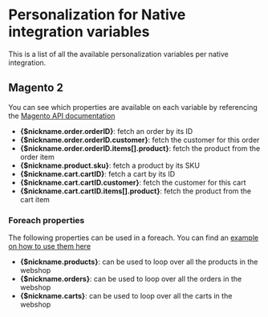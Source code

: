 # Personalization for Native integration variables

This is a list of all the available personalization variables per native integration.

## Magento 2

You can see which properties are available on each variable by referencing the [Magento API documentation](https://developer.adobe.com/commerce/webapi/rest/quick-reference/)

* **{$nickname.order.orderID}**: fetch an order by its ID
* **{$nickname.order.orderID.customer}**: fetch the customer for this order
* **{$nickname.order.orderID.items[].product}**: fetch the product from the order item
* **{$nickname.product.sku}**: fetch a product by its SKU
* **{$nickname.cart.cartID}**: fetch a cart by its ID
* **{$nickname.cart.cartID.customer}**: fetch the customer for this cart
* **{$nickname.cart.cartID.items[].product}**: fetch the product from the cart item

### Foreach properties

The following properties can be used in a foreach. You can find an [example on how to use them here](./personalization#native-integrations)

* **{$nickname.products}**: can be used to loop over all the products in the webshop
* **{$nickname.orders}**: can be used to loop over all the orders in the webshop
* **{$nickname.carts}**: can be used to loop over all the carts in the webshop
